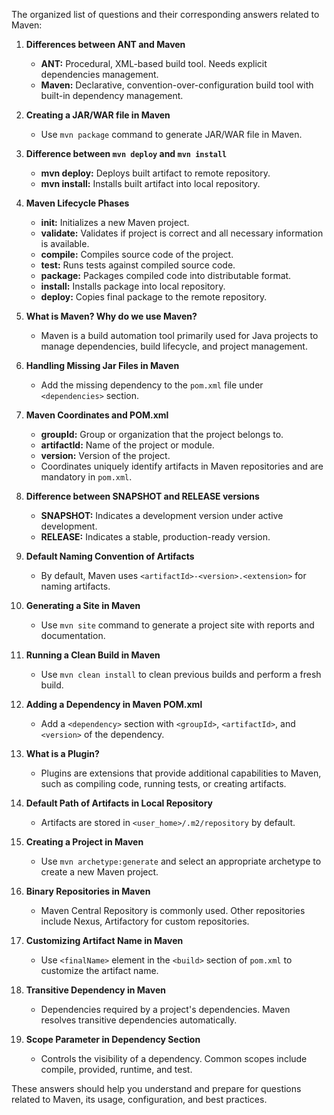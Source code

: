 The organized list of questions and their corresponding answers related to Maven:

1. **Differences between ANT and Maven**
    
    - **ANT:** Procedural, XML-based build tool. Needs explicit dependencies management.
    - **Maven:** Declarative, convention-over-configuration build tool with built-in dependency management.
2. **Creating a JAR/WAR file in Maven**
    
    - Use `mvn package` command to generate JAR/WAR file in Maven.
3. **Difference between `mvn deploy` and `mvn install`**
    
    - **mvn deploy:** Deploys built artifact to remote repository.
    - **mvn install:** Installs built artifact into local repository.
4. **Maven Lifecycle Phases**
    
    - **init:** Initializes a new Maven project.
    - **validate:** Validates if project is correct and all necessary information is available.
    - **compile:** Compiles source code of the project.
    - **test:** Runs tests against compiled source code.
    - **package:** Packages compiled code into distributable format.
    - **install:** Installs package into local repository.
    - **deploy:** Copies final package to the remote repository.
5. **What is Maven? Why do we use Maven?**
    
    - Maven is a build automation tool primarily used for Java projects to manage dependencies, build lifecycle, and project management.
6. **Handling Missing Jar Files in Maven**
    
    - Add the missing dependency to the `pom.xml` file under `<dependencies>` section.
7. **Maven Coordinates and POM.xml**
    
    - **groupId:** Group or organization that the project belongs to.
    - **artifactId:** Name of the project or module.
    - **version:** Version of the project.
    - Coordinates uniquely identify artifacts in Maven repositories and are mandatory in `pom.xml`.
8. **Difference between SNAPSHOT and RELEASE versions**
    
    - **SNAPSHOT:** Indicates a development version under active development.
    - **RELEASE:** Indicates a stable, production-ready version.
9. **Default Naming Convention of Artifacts**
    
    - By default, Maven uses `<artifactId>-<version>.<extension>` for naming artifacts.
10. **Generating a Site in Maven**
    
    - Use `mvn site` command to generate a project site with reports and documentation.
11. **Running a Clean Build in Maven**
    
    - Use `mvn clean install` to clean previous builds and perform a fresh build.
12. **Adding a Dependency in Maven POM.xml**
    
    - Add a `<dependency>` section with `<groupId>`, `<artifactId>`, and `<version>` of the dependency.
13. **What is a Plugin?**
    
    - Plugins are extensions that provide additional capabilities to Maven, such as compiling code, running tests, or creating artifacts.
14. **Default Path of Artifacts in Local Repository**
    
    - Artifacts are stored in `<user_home>/.m2/repository` by default.
15. **Creating a Project in Maven**
    
    - Use `mvn archetype:generate` and select an appropriate archetype to create a new Maven project.
16. **Binary Repositories in Maven**
    
    - Maven Central Repository is commonly used. Other repositories include Nexus, Artifactory for custom repositories.
17. **Customizing Artifact Name in Maven**
    
    - Use `<finalName>` element in the `<build>` section of `pom.xml` to customize the artifact name.
18. **Transitive Dependency in Maven**
    
    - Dependencies required by a project's dependencies. Maven resolves transitive dependencies automatically.
19. **Scope Parameter in Dependency Section**
    
    - Controls the visibility of a dependency. Common scopes include compile, provided, runtime, and test.

These answers should help you understand and prepare for questions related to Maven, its usage, configuration, and best practices.